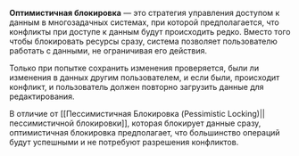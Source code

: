 **Оптимистичная блокировка** — это стратегия управления доступом к данным в многозадачных системах, при которой предполагается, что конфликты при доступе к данным будут происходить редко. Вместо того чтобы блокировать ресурсы сразу, система позволяет пользователю работать с данными, не ограничивая его действия. 

Только при попытке сохранить изменения проверяется, были ли изменения в данных другим пользователем, и если были, происходит конфликт, и пользователь должен повторно загрузить данные для редактирования.

В отличие от [[Пессимистичная Блокировка (Pessimistic Locking)||пессимистичной блокировки]], которая блокирует данные сразу, оптимистичная блокировка предполагает, что большинство операций будут успешными и не потребуют разрешения конфликтов.